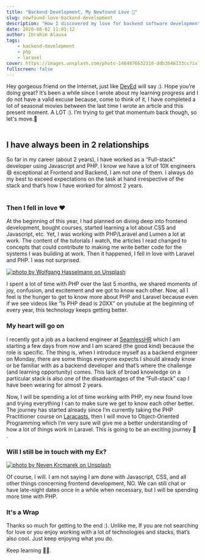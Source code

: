 ```yaml
---
title: "Backend Development, My Newfound Love 🥰"
slug: newfound-love-backend-development
description: "How I discovered my love for backend software development"
date: 2020-08-02 11:01:12
author: Ibrahim Alausa
tags:
    - backend-development
    - php
    - laravel
cover: https://images.unsplash.com/photo-1484876632310-ddb3b48133cc?ixlib=rb-1.2.1&ixid=eyJhcHBfaWQiOjEyMDd9&auto=format&fit=crop&w=1050&q=80
fullscreen: false
---
```


Hey gorgeous friend on the internet, just like [DevEd](https://www.youtube.com/channel/UClb90NQQcskPUGDIXsQEz5Q) will say :). Hope you’re doing great? It’s been a while since I wrote about my learning progress and I do not have a valid excuse because, come to think of it, I have completed a lot of seasonal movies between the last time I wrote an article and this present moment. A LOT :). I’m trying to get that momentum back though, so let's move.🚀 <br><br>

## I have always been in 2 relationships

So far in my career (about 2 years), I have worked as a “Full-stack” developer using Javascript and PHP. I know we have a lot of 10X engineers 😄 exceptional at Frontend and Backend, I am not one of them. I always do my best to exceed expectations on the task at hand irrespective of the stack and that’s how I have worked for almost 2 years.<br><br>

### Then I fell in love ❤️

At the beginning of this year, I had planned on diving deep into frontend development, bought courses, started learning a lot about CSS and Javascript, etc. Yet, I was working with PHP/Laravel and Lumen a lot at work. The content of the tutorials I watch, the articles I read changed to concepts that could contribute to making me write better code for the systems I was building at work. Then it happened, I fell in love with Laravel and PHP. I was not surprised.

[![photo by Wolfgang Hasselmann on Unsplash](https://images.unsplash.com/photo-1516476573449-6fc45bb2f602?ixlib=rb-1.2.1&ixid=eyJhcHBfaWQiOjEyMDd9&auto=format&fit=crop&w=1053&q=80)](https://unsplash.com/photos/TwLGzTFFFio)
<br>

I spent a lot of time with PHP over the last 5 months, we shared moments of joy, confusion, and excitement and we got to know each other. Now, all I feel is the hunger to get to know more about PHP and Laravel because even if we see videos like “Is PHP dead is 20XX” on youtube at the beginning of every year, this technology keeps getting better.<br>

### My heart will go on

I recently got a job as a backend engineer at [SeamlessHR](https://seamlesshr.com) which I am starting a few days from now and I am scared (the good kind) because the role is specific. The thing is, when I introduce myself as a backend engineer on Monday, there are some things everyone expects I should already know or be familiar with as a backend developer and that’s where the challenge (and learning opportunity) comes. This lack of broad knowledge on a particular stack is also one of the disadvantages of the “Full-stack” cap I have been wearing for almost 2 years.

Now, I will be spending a lot of time working with PHP, my new found love and trying everything I can to make sure we get to know each other better. The journey has started already since I’m currently taking the PHP Practitioner course on [Laracasts](https://laracasts.com/), then I will move to Object-Oriented Programming which I’m very sure will give me a better understanding of how a lot of things work in Laravel. This is going to be an exciting journey 🎉 . <br>


### Will I still be in touch with my Ex?
[![photo by Neven Krcmarek on Unsplash](https://images.unsplash.com/photo-1493219686142-5a8641badc78?ixlib=rb-1.2.1&ixid=eyJhcHBfaWQiOjEyMDd9&auto=format&fit=crop&w=1050&q=80)](https://unsplash.com/photos/HWbxSLvmSww)
<br>

Of course, I will. I am not saying I am done with Javascript, CSS, and all other things concerning frontend development, NO. We can still chat or have late-night dates once in a while when necessary, but I will be spending more time with PHP.

### It's a Wrap
Thanks so much for getting to the end :). Unlike me, If you are not searching for love or you enjoy working with a lot of technologies and stacks, that’s also cool. Just keep enjoying what you do.

Keep learning 💪🏿.
